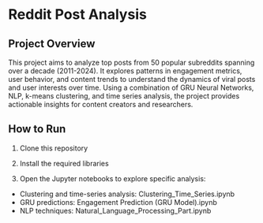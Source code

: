 # Reddit Post Analysis

## Project Overview

This project aims to analyze top posts from 50 popular subreddits spanning over a decade (2011-2024). It explores patterns in engagement metrics, user behavior, and content trends to understand the dynamics of viral posts and user interests over time. Using a combination of GRU Neural Networks, NLP, k-means clustering, and time series analysis, the project provides actionable insights for content creators and researchers.

## How to Run

1. Clone this repository

2. Install the required libraries

3. Open the Jupyter notebooks to explore specific analysis:
- Clustering and time-series analysis: Clustering_Time_Series.ipynb
- GRU predictions: Engagement Prediction (GRU Model).ipynb
- NLP techniques: Natural_Language_Processing_Part.ipynb
